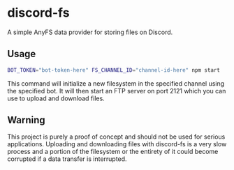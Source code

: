 # discord-fs

A simple AnyFS data provider for storing files on Discord.

## Usage

```bash
BOT_TOKEN="bot-token-here" FS_CHANNEL_ID="channel-id-here" npm start
```

This command will initialize a new filesystem in the specified channel using the specified bot. It will then start an FTP server on port 2121 which you can use to upload and download files.

## Warning

This project is purely a proof of concept and should not be used for serious applications. Uploading and downloading files with discord-fs is a very slow process and a portion of the filesystem or the entirety of it could become corrupted if a data transfer is interrupted.